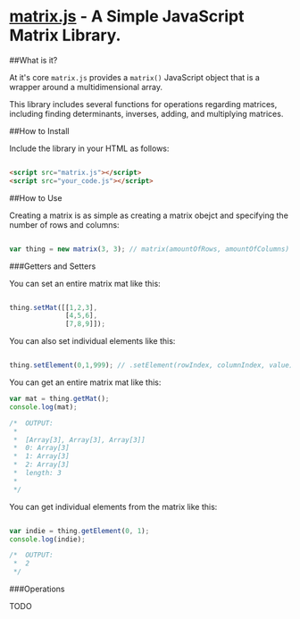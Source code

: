 [matrix.js](https://github.com/shrimpboyho/matrix.js/) - A Simple JavaScript Matrix Library. 
===============================================
##What is it?

At it's core ```matrix.js``` provides a ```matrix()``` JavaScript object that is a wrapper around a multidimensional array.

This library includes several functions for operations regarding matrices, including finding determinants, inverses, adding, and multiplying matrices.

##How to Install

Include the library in your HTML as follows:

```html

<script src="matrix.js"></script>
<script src="your_code.js"></script>
```

##How to Use

Creating a matrix is as simple as creating a matrix obejct and specifying the number of rows and columns:

```js

var thing = new matrix(3, 3); // matrix(amountOfRows, amountOfColumns)
```

###Getters and Setters

You can set an entire matrix mat like this:

```js

thing.setMat([[1,2,3],
			  [4,5,6],
			  [7,8,9]]);
```

You can also set individual elements like this:

```js

thing.setElement(0,1,999); // .setElement(rowIndex, columnIndex, value)
```

You can get an entire matrix mat like this:

```js
var mat = thing.getMat();
console.log(mat);

/*  OUTPUT:
 * 
 *	[Array[3], Array[3], Array[3]]
 *	0: Array[3]
 *	1: Array[3]
 *	2: Array[3]
 *	length: 3
 *
 */

```

You can get individual elements from the matrix like this:

```js

var indie = thing.getElement(0, 1);
console.log(indie);

/*  OUTPUT:
 *	2
 */
```

###Operations

TODO
